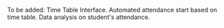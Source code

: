 To be added:
Time Table Interface.
Automated attendance start based on time table.
Data analysis on student's attendance.
